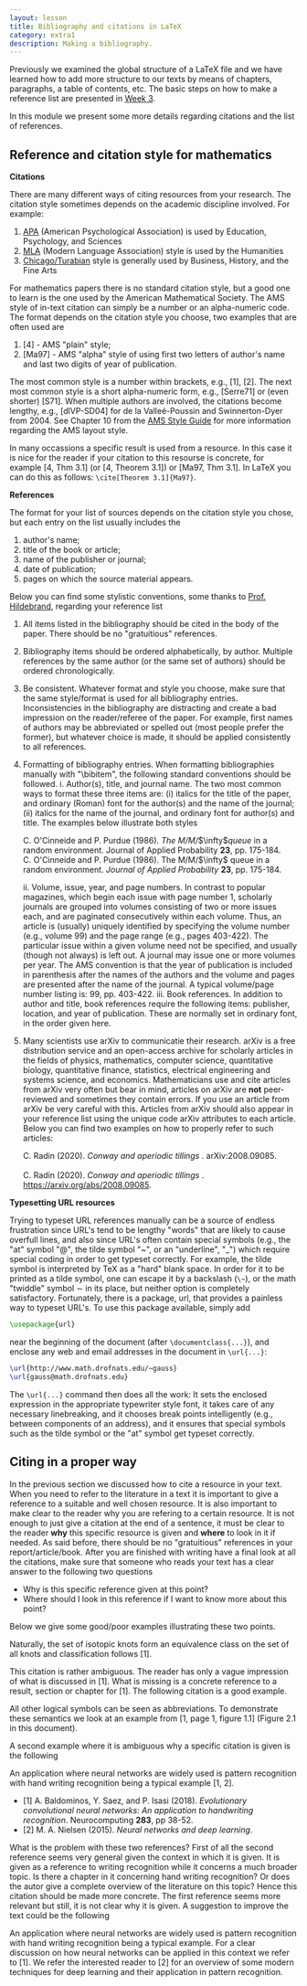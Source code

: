 ```yaml
---
layout: lesson
title: Bibliography and citations in LaTeX
category: extra1
description: Making a bibliography.
---
```


Previously we examined the global structure of a LaTeX file and
we have learned how to add more structure to our texts by means 
of chapters, paragraphs, a table of contents, etc. The basic steps
on how to make a reference list are presented in [Week 3](http://uva-fnwi.github.io/LaTeX/week3/structure2/).

In this module we present some more details regarding citations and the list of references.


Reference and citation style for mathematics
--------------------------------------------

**Citations**

There are many different ways of citing resources from your research. The citation style 
sometimes depends on the academic discipline involved. For example:

1.  [APA](https://pitt.libguides.com/citationhelp/apa7) (American Psychological Association) is used by Education, Psychology, and Sciences
2.  [MLA](https://pitt.libguides.com/citationhelp/mla8thedition) (Modern Language Association) style is used by the Humanities
3.  [Chicago/Turabian](https://pitt.libguides.com/citationhelp/chicago) style is generally used by Business, History, and the Fine Arts

For mathematics papers there is no standard citation style, but a good one to learn is the one used by the American Mathematical Society.
The AMS style of in-text citation can simply be a number or an alpha-numeric code. The format depends on the citation style you choose, two examples
that are often used are

1. [4] - AMS "plain" style;
2. [Ma97] - AMS "alpha" style of using first two letters of author's name and last two digits of year of publication.

The most common style is a number within brackets, e.g., [1], [2]. The next most common style is a short alpha-numeric form, e.g., [Serre71] or (even
shorter) [S71]. When multiple authors are involved, the citations become lengthy, e.g., [dlVP-SD04] for de la Valleé-Poussin and Swinnerton-Dyer
from 2004. See Chapter 10 from the [AMS Style Guide](https://www.ams.org/publications/authors/AMS-StyleGuide-online.pdf) for more information regarding
the AMS layout style.

In many occassions a specific result is used from a resource. In this case it is nice for the reader if your citation to this resourse is concrete,
for example [4, Thm 3.1] (or [4, Theorem 3.1]) or [Ma97, Thm 3.1]. In LaTeX you can do this as follows: `\cite[Theorem 3.1]{Ma97}`. 

**References**

The format for your list of sources depends on the citation style you chose, but each entry on the list usually includes the

1. author's name; 
2. title of the book or article; 
3. name of the publisher or journal; 
4. date of publication; 
5. pages on which the source material appears.

Below you can find some stylistic conventions, some thanks to [Prof. Hildebrand](https://faculty.math.illinois.edu/~hildebr/tex/tips-bibliographies.html), 
regarding your reference list

1. All items listed in the bibliography should be cited in the body of the paper. There should be no "gratuitious" references.
2. Bibliography items should be ordered alphabetically, by author. Multiple references by the same author (or the same set of authors) should be ordered chronologically.
3. Be consistent. Whatever format and style you choose, make sure that the same style/format is used for all bibliography entries. Inconsistencies in the bibliography are distracting and create a bad impression on the reader/referee of the paper. For example, first names of authors may be abbreviated or spelled out (most people prefer the former), but whatever choice is made, it should be applied consistently to all references.
 4. Formatting of bibliography entries. When formatting bibliographies manually with "\bibitem", the following standard conventions should be followed.
      i. Author(s), title, and journal name. The two most common ways to format these three items are: (i) italics for the title of the paper, and ordinary (Roman) font for the author(s) and the name of the journal; (ii) italics for the name of the journal, and ordinary font for author(s) and title. The examples below illustrate both styles   
      
      <div class="example" markdown="0"> C. O'Cinneide and P. Purdue (1986). <i>The M/M/</i>$\infty$<i>queue</i> in a random environment. Journal of Applied Probability <b>23</b>, pp. 175-184. </div>
      
      <div class="example" markdown="0">C. O'Cinneide and P. Purdue (1986). The M/M/$\infty$ queue in a random environment. <i>Journal of Applied Probability</i> <b>23</b>, pp. 175-184.</div>
      
      ii. Volume, issue, year, and page numbers. In contrast to popular magazines, which begin each issue with page number 1, scholarly journals are grouped into volumes consisting of two or more issues each, and are paginated consecutively within each volume. Thus, an article is (usually) uniquely identified by specifying the volume number (e.g., volume 99) and the page range (e.g., pages 403-422). The particular issue within a given volume need not be specified, and usually (though not always) is left out. A journal may issue one or more volumes per year. The AMS convention is that the year of publication is included in parenthesis after the names of the authors  and the volume and pages are presented after the name of the journal. A typical volume/page number listing is: 99, pp. 403-422.
      iii. Book references. In addition to author and title, book references require the following items: publisher, location, and year of publication. These are normally set in ordinary font, in the order given here.
  5. Many scientists use arXiv to communicatie their research. arXiv is a free distribution service and an open-access archive for scholarly articles in the fields of physics, mathematics, computer science, quantitative biology, quantitative finance, statistics, electrical engineering and systems science, and economics. Mathematicians use and cite articles from arXiv very often but bear in mind, articles on arXiv are <b>not</b> peer-reviewed and sometimes they contain errors. If you use an article from arXiv be very careful with this. Articles from arXiv should also appear in your reference list using the unique code arXiv attributes to each article. Below you can find two examples on how to properly refer to such articles: 
    <div class="example" markdown="0">
      C. Radin (2020). <i>Conway and aperiodic tillings </i>. arXiv:2008.09085.
    </div>  
    <div class="example" markdown="0">
      C. Radin (2020). <i>Conway and aperiodic tillings </i>. https://arxiv.org/abs/2008.09085. 
    </div>

**Typesetting URL resources**

Trying to typeset URL references manually can be a source of endless frustration since URL's tend to be lengthy "words" that are likely to cause overfull
lines, and also since URL's often contain special symbols (e.g., the "at" symbol "@", the tilde symbol "~", or an "underline", "_") which require special coding in
order to get typeset correctly. For example, the tilde symbol is interpreted by TeX as a "hard" blank space. In order for it to be printed as a tilde symbol, one can
escape it by a backslash (`\~`), or the math "twiddle" symbol $\sim$ in its place, but neither option is completely satisfactory. Fortunately, there is a package,
url, that provides a painless way to typeset URL's. To use this package available, simply add
   
```latex
\usepackage{url}
```
    
near the beginning of the document (after `\documentclass{...}`), and enclose any web and email addresses in the document in `\url{...}`:
    
```latex
\url{http://www.math.drofnats.edu/~gauss}
\url{gauss@math.drofnats.edu}
```
The `\url{...}` command then does all the work: It sets the enclosed expression in the appropriate typewriter style font, it takes care of any necessary linebreaking,
and it chooses break points intelligently (e.g., between components of an address), and it ensures that special symbols such as the tilde symbol or the "at" symbol get
typeset correctly. 

Citing in a proper way
----------------------

In the previous section we discussed how to cite a resource in your text. When you need to refer to the literature in a text it is important to give a reference to a suitable and well chosen resource. It is also important to make clear to the reader why you are refering to a certain resource. It is not enough to just give a citation at the end of a sentence, it must be clear to the reader <b>why</b> this specific resource is given and <b>where</b> to look in it if needed. As said before, there should be no "gratuitious" references in your report/article/book. After you are finished with writing have a final look at all the citations, make sure that someone who reads your text has a clear answer to the following two questions
<ul>
  <li> Why is this specific reference given at this point? </li>
  <li> Where should I look in this reference if I want to know more about this point? </li>
  </ul>

Below we give some good/poor examples illustrating these two points. 

<div class="example" markdown="0">
Naturally, the set of isotopic knots form an equivalence class on the set of all knots and classification follows [1].
</div>

This citation is rather ambiguous. The reader has only a vague impression of what is discussed in [1]. What is missing is a concrete reference to a result, section or chapter for [1]. The following citation is a good example. 

<div class="example" markdown="0">
All other logical symbols can be seen as abbreviations. To demonstrate these semantics we look at an example from [1, page 1, figure 1.1] (Figure 2.1 in this document).
</div>

A second example where it is ambiguous why a specific citation is given is the following

<div class="example" markdown="0">
An application where neural networks are widely used is pattern recognition with hand writing recognition being a typical example [1, 2].
<ul>
  <li> [1] A. Baldominos, Y. Saez, and P. Isasi (2018). <i>Evolutionary convolutional neural networks: An application to handwriting recognition</i>. Neurocomputing <b>283</b>, pp 38-52.</li>
  <li> [2] M. A. Nielsen (2015). <i>Neural networks and deep learning</i>.</li>
  </ul></div>
 
What is the problem with these two references? First of all the second reference seems very general given the context in which it is given. It is given as a reference to writing recognition while it concerns a much broader topic. Is there a chapter in it concerning hand writing recognition? Or does the autor give a complete overview of the literature on this topic? Hence this citation should be made more concrete. The first reference seems more relevant but still, it is not clear why it is given. A suggestion to improve the text could be the following

<div class="example" markdown="0">
An application where neural networks are widely used is pattern recognition with hand writing recognition being a typical example. For a clear discussion on how neural networks can be applied in this context we refer to [1]. We refer the interested reader to [2] for an overview of some modern techniques for deep learning and their application in pattern recognition.
</div>
